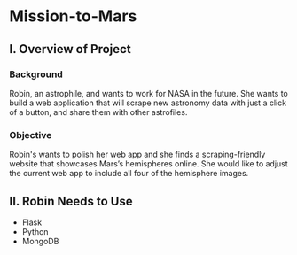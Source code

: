 # Mission-to-Mars

## I. Overview of Project

### Background
Robin, an astrophile, and wants to work for NASA in the future. She wants to build a web application that will scrape new astronomy data with just a click of a button, and share them with other astrofiles. 

### Objective
Robin's  wants to polish her web app and she finds a scraping-friendly website that showcases Mars’s hemispheres online. She would like to adjust the current web app to include all four of the hemisphere images. 

## II. Robin Needs to Use
- Flask
- Python
- MongoDB
